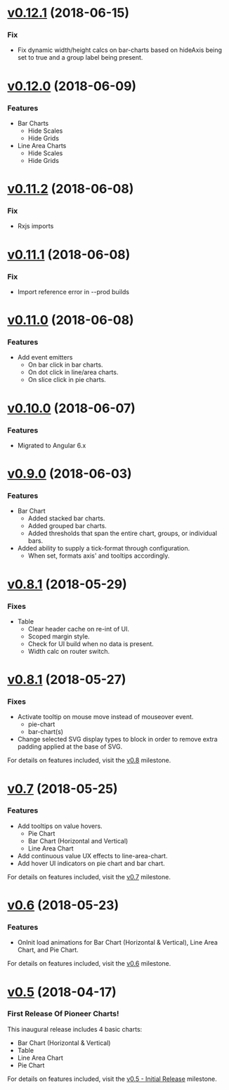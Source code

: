 <a name="0.12.1"></a>
# [v0.12.1](https://github.com/PioneerCode/pioneer-charts/releases/tag/0.12.1) (2018-06-15)

### Fix

- Fix dynamic width/height calcs on bar-charts based on hideAxis being set to true and
a group label being present. 

<a name="0.12.0"></a>
# [v0.12.0](https://github.com/PioneerCode/pioneer-charts/releases/tag/0.12.0) (2018-06-09)

### Features

- Bar Charts
  - Hide Scales
  - Hide Grids
- Line Area Charts
  - Hide Scales
  - Hide Grids

<a name="0.11.2"></a>
# [v0.11.2](https://github.com/PioneerCode/pioneer-charts/releases/tag/0.11.2) (2018-06-08)

### Fix

- Rxjs imports


<a name="0.11.1"></a>
# [v0.11.1](https://github.com/PioneerCode/pioneer-charts/releases/tag/0.11.1) (2018-06-08)

### Fix

- Import reference error in --prod builds

<a name="0.11.0"></a>
# [v0.11.0](https://github.com/PioneerCode/pioneer-charts/releases/tag/0.11.0) (2018-06-08)

### Features

- Add event emitters
  - On bar click in bar charts.
  - On dot click in line/area charts.
  - On slice click in pie charts.

<a name="0.10.0"></a>
# [v0.10.0](https://github.com/PioneerCode/pioneer-charts/releases/tag/0.10.0) (2018-06-07)

### Features

- Migrated to Angular 6.x 

<a name="0.9.0"></a>
# [v0.9.0](https://github.com/PioneerCode/pioneer-charts/releases/tag/0.9.0) (2018-06-03)

### Features

- Bar Chart
  - Added stacked bar charts.
  - Added grouped bar charts.
  - Added thresholds that span the entire chart, groups, or individual bars.
- Added ability to supply a tick-format through configuration.
  - When set, formats axis' and tooltips accordingly. 

<a name="0.8.1"></a>
# [v0.8.1](https://github.com/PioneerCode/pioneer-charts/releases/tag/0.8.1) (2018-05-29)

### Fixes

- Table
  - Clear header cache on re-int of UI.
  - Scoped margin style.
  - Check for UI build when no data is present.
  - Width calc on router switch.

<a name="0.8.0"></a>
# [v0.8.1](https://github.com/PioneerCode/pioneer-charts/releases/tag/0.8.0) (2018-05-27)

### Fixes

- Activate tooltip on mouse move instead of mouseover event.
  - pie-chart
  - bar-chart(s)
- Change selected SVG display types to block in order to remove extra padding applied at the base of SVG.

For details on features included, visit the [v0.8](https://github.com/PioneerCode/pioneer-charts/milestone/4?closed=1) milestone.

<a name="0.7.0"></a>
# [v0.7](https://github.com/PioneerCode/pioneer-charts/releases/tag/0.7.0) (2018-05-25)

### Features

- Add tooltips on value hovers. 
  - Pie Chart
  - Bar Chart (Horizontal and Vertical)
  - Line Area Chart
- Add continuous value UX effects to line-area-chart.
- Add hover UI indicators on pie chart and bar chart.

For details on features included, visit the [v0.7](https://github.com/PioneerCode/pioneer-charts/milestone/2?closed=1) milestone.


<a name="0.6.0"></a>
# [v0.6](https://github.com/PioneerCode/pioneer-charts/releases/tag/0.6.0) (2018-05-23)

### Features

- OnInit load animations for Bar Chart (Horizontal & Vertical), Line Area Chart, and Pie Chart.

For details on features included, visit the [v0.6](https://github.com/PioneerCode/pioneer-charts/milestone/8?closed=1) milestone.


<a name="0.5.0"></a>
# [v0.5](https://github.com/PioneerCode/pioneer-charts/releases/tag/0.5.0) (2018-04-17)

### First Release Of Pioneer Charts!

This inaugural release includes 4 basic charts:

- Bar Chart (Horizontal & Vertical) 
- Table
- Line Area Chart
- Pie Chart

For details on features included, visit the [v0.5 - Initial Release](https://github.com/PioneerCode/pioneer-charts/milestone/1?closed=1) milestone.
